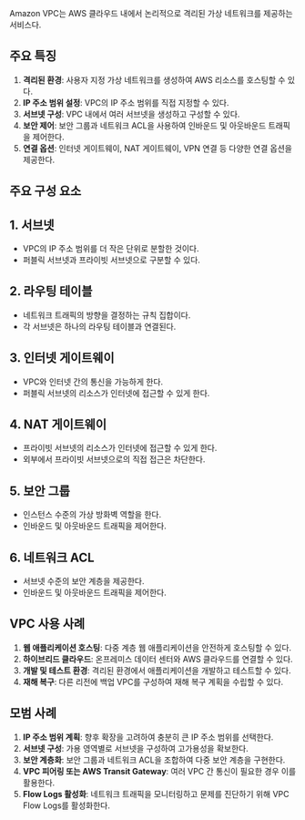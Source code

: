Amazon VPC는 AWS 클라우드 내에서 논리적으로 격리된 가상 네트워크를 제공하는 서비스다.

## 주요 특징

1. **격리된 환경**: 사용자 지정 가상 네트워크를 생성하여 AWS 리소스를 호스팅할 수 있다.
2. **IP 주소 범위 설정**: VPC의 IP 주소 범위를 직접 지정할 수 있다.
3. **서브넷 구성**: VPC 내에서 여러 서브넷을 생성하고 구성할 수 있다.
4. **보안 제어**: 보안 그룹과 네트워크 ACL을 사용하여 인바운드 및 아웃바운드 트래픽을 제어한다.
5. **연결 옵션**: 인터넷 게이트웨이, NAT 게이트웨이, VPN 연결 등 다양한 연결 옵션을 제공한다.

## 주요 구성 요소

## 1. 서브넷

- VPC의 IP 주소 범위를 더 작은 단위로 분할한 것이다.
- 퍼블릭 서브넷과 프라이빗 서브넷으로 구분할 수 있다.

## 2. 라우팅 테이블

- 네트워크 트래픽의 방향을 결정하는 규칙 집합이다.
- 각 서브넷은 하나의 라우팅 테이블과 연결된다.

## 3. 인터넷 게이트웨이

- VPC와 인터넷 간의 통신을 가능하게 한다.
- 퍼블릭 서브넷의 리소스가 인터넷에 접근할 수 있게 한다.

## 4. NAT 게이트웨이

- 프라이빗 서브넷의 리소스가 인터넷에 접근할 수 있게 한다.
- 외부에서 프라이빗 서브넷으로의 직접 접근은 차단한다.

## 5. 보안 그룹

- 인스턴스 수준의 가상 방화벽 역할을 한다.
- 인바운드 및 아웃바운드 트래픽을 제어한다.

## 6. 네트워크 ACL

- 서브넷 수준의 보안 계층을 제공한다.
- 인바운드 및 아웃바운드 트래픽을 제어한다.

## VPC 사용 사례

1. **웹 애플리케이션 호스팅**: 다중 계층 웹 애플리케이션을 안전하게 호스팅할 수 있다.
2. **하이브리드 클라우드**: 온프레미스 데이터 센터와 AWS 클라우드를 연결할 수 있다.
3. **개발 및 테스트 환경**: 격리된 환경에서 애플리케이션을 개발하고 테스트할 수 있다.
4. **재해 복구**: 다른 리전에 백업 VPC를 구성하여 재해 복구 계획을 수립할 수 있다.

## 모범 사례

1. **IP 주소 범위 계획**: 향후 확장을 고려하여 충분히 큰 IP 주소 범위를 선택한다.
2. **서브넷 구성**: 가용 영역별로 서브넷을 구성하여 고가용성을 확보한다.
3. **보안 계층화**: 보안 그룹과 네트워크 ACL을 조합하여 다중 보안 계층을 구현한다.
4. **VPC 피어링 또는 AWS Transit Gateway**: 여러 VPC 간 통신이 필요한 경우 이를 활용한다.
5. **Flow Logs 활성화**: 네트워크 트래픽을 모니터링하고 문제를 진단하기 위해 VPC Flow Logs를 활성화한다.